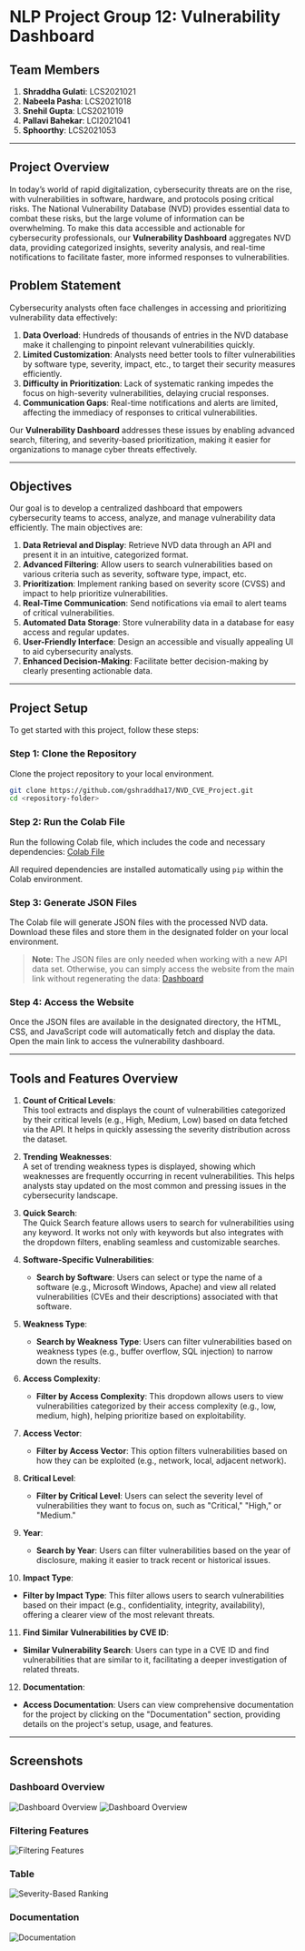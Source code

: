
# NLP Project Group 12: Vulnerability Dashboard

## Team Members
1. **Shraddha Gulati**: LCS2021021
2. **Nabeela Pasha**: LCS2021018
3. **Snehil Gupta**: LCS2021019
4. **Pallavi Bahekar**: LCI2021041
5. **Sphoorthy**: LCS2021053

---

## Project Overview

In today’s world of rapid digitalization, cybersecurity threats are on the rise, with vulnerabilities in software, hardware, and protocols posing critical risks. The National Vulnerability Database (NVD) provides essential data to combat these risks, but the large volume of information can be overwhelming. To make this data accessible and actionable for cybersecurity professionals, our **Vulnerability Dashboard** aggregates NVD data, providing categorized insights, severity analysis, and real-time notifications to facilitate faster, more informed responses to vulnerabilities.

## Problem Statement

Cybersecurity analysts often face challenges in accessing and prioritizing vulnerability data effectively:
1. **Data Overload**: Hundreds of thousands of entries in the NVD database make it challenging to pinpoint relevant vulnerabilities quickly.
2. **Limited Customization**: Analysts need better tools to filter vulnerabilities by software type, severity, impact, etc., to target their security measures efficiently.
3. **Difficulty in Prioritization**: Lack of systematic ranking impedes the focus on high-severity vulnerabilities, delaying crucial responses.
4. **Communication Gaps**: Real-time notifications and alerts are limited, affecting the immediacy of responses to critical vulnerabilities.

Our **Vulnerability Dashboard** addresses these issues by enabling advanced search, filtering, and severity-based prioritization, making it easier for organizations to manage cyber threats effectively.

---

## Objectives

Our goal is to develop a centralized dashboard that empowers cybersecurity teams to access, analyze, and manage vulnerability data efficiently. The main objectives are:

1. **Data Retrieval and Display**: Retrieve NVD data through an API and present it in an intuitive, categorized format.
2. **Advanced Filtering**: Allow users to search vulnerabilities based on various criteria such as severity, software type, impact, etc.
3. **Prioritization**: Implement ranking based on severity score (CVSS) and impact to help prioritize vulnerabilities.
4. **Real-Time Communication**: Send notifications via email to alert teams of critical vulnerabilities.
5. **Automated Data Storage**: Store vulnerability data in a database for easy access and regular updates.
6. **User-Friendly Interface**: Design an accessible and visually appealing UI to aid cybersecurity analysts.
7. **Enhanced Decision-Making**: Facilitate better decision-making by clearly presenting actionable data.

---

## Project Setup

To get started with this project, follow these steps:

### Step 1: Clone the Repository

Clone the project repository to your local environment.
```bash
git clone https://github.com/gshraddha17/NVD_CVE_Project.git
cd <repository-folder>
```

### Step 2: Run the Colab File

Run the following Colab file, which includes the code and necessary dependencies:
[Colab File](https://colab.research.google.com/drive/1f-3nWuHuMawK4fdVHRu5lOHX5rgoeQBy?usp=sharing)

All required dependencies are installed automatically using `pip` within the Colab environment.

### Step 3: Generate JSON Files

The Colab file will generate JSON files with the processed NVD data. Download these files and store them in the designated folder on your local environment.

> **Note:** The JSON files are only needed when working with a new API data set. Otherwise, you can simply access the website from the main link without regenerating the data: [Dashboard](https://gshraddha17.github.io/NVD_CVE_Project/)

### Step 4: Access the Website

Once the JSON files are available in the designated directory, the HTML, CSS, and JavaScript code will automatically fetch and display the data. Open the main link to access the vulnerability dashboard.

---
## Tools and Features Overview

1. **Count of Critical Levels**:  
   This tool extracts and displays the count of vulnerabilities categorized by their critical levels (e.g., High, Medium, Low) based on data fetched via the API. It helps in quickly assessing the severity distribution across the dataset.

2. **Trending Weaknesses**:  
   A set of trending weakness types is displayed, showing which weaknesses are frequently occurring in recent vulnerabilities. This helps analysts stay updated on the most common and pressing issues in the cybersecurity landscape.

3. **Quick Search**:  
   The Quick Search feature allows users to search for vulnerabilities using any keyword. It works not only with keywords but also integrates with the dropdown filters, enabling seamless and customizable searches.

4. **Software-Specific Vulnerabilities**:  
   - **Search by Software**: Users can select or type the name of a software (e.g., Microsoft Windows, Apache) and view all related vulnerabilities (CVEs and their descriptions) associated with that software.

5. **Weakness Type**:  
   - **Search by Weakness Type**: Users can filter vulnerabilities based on weakness types (e.g., buffer overflow, SQL injection) to narrow down the results.

6. **Access Complexity**:  
   - **Filter by Access Complexity**: This dropdown allows users to view vulnerabilities categorized by their access complexity (e.g., low, medium, high), helping prioritize based on exploitability.

7. **Access Vector**:  
   - **Filter by Access Vector**: This option filters vulnerabilities based on how they can be exploited (e.g., network, local, adjacent network).

8. **Critical Level**:  
   - **Filter by Critical Level**: Users can select the severity level of vulnerabilities they want to focus on, such as "Critical," "High," or "Medium."

9. **Year**:  
   - **Search by Year**: Users can filter vulnerabilities based on the year of disclosure, making it easier to track recent or historical issues.

10. **Impact Type**:  
   - **Filter by Impact Type**: This filter allows users to search vulnerabilities based on their impact (e.g., confidentiality, integrity, availability), offering a clearer view of the most relevant threats.

11. **Find Similar Vulnerabilities by CVE ID**:  
   - **Similar Vulnerability Search**: Users can type in a CVE ID and find vulnerabilities that are similar to it, facilitating a deeper investigation of related threats.

12. **Documentation**:  
   - **Access Documentation**: Users can view comprehensive documentation for the project by clicking on the "Documentation" section, providing details on the project's setup, usage, and features.

---

## Screenshots

### Dashboard Overview
![Dashboard Overview](Dashboard_3.jpeg)
![Dashboard Overview](Dashboard_1.jpeg)

### Filtering Features
![Filtering Features](Dashboard_2.jpeg)

### Table
![Severity-Based Ranking](Table_4.jpeg)

### Documentation
![Documentation](Documentation.jpeg)



